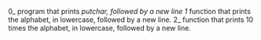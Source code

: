 0_ program that prints _putchar, followed by a new line
1_ function that prints the alphabet, in lowercase, followed by a new line.
2_ function that prints 10 times the alphabet, in lowercase, followed by a new line.
